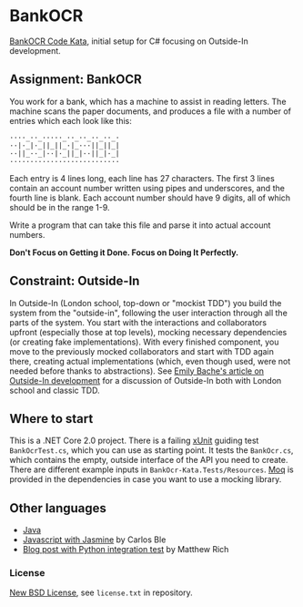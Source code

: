﻿# BankOCR #

[BankOCR Code Kata](http://codingdojo.org/kata/BankOCR/), initial setup
for C# focusing on Outside-In development.

## Assignment: BankOCR ##

You work for a bank, which has a machine to assist in reading letters.
The machine scans the paper documents, and produces a file with a
number of entries which each look like this:

    ····_··_·····_··_··_··_··_·
    ··|·_|·_||_||_·|_···||_||_|
    ··||_··_|··|·_||_|··||_|·_|
    ···························

Each entry is 4 lines long, each line has 27 characters. The first 3
lines contain an account number written using pipes and underscores,
and the fourth line is blank. Each account number should have 9 digits,
all of which should be in the range 1-9.

Write a program that can take this file and parse it into actual account numbers.

**Don't Focus on Getting it Done. Focus on Doing It Perfectly.**

## Constraint: Outside-In ##

In Outside-In (London school, top-down or "mockist TDD") you build the
system from the "outside-in", following the user interaction through
all the parts of the system. You start with the interactions and collaborators
upfront (especially those at top levels), mocking necessary dependencies (or creating
fake implementations). With every finished component, you move to the previously
mocked collaborators and start with TDD again there, creating
actual implementations (which, even though used, were not needed before
thanks to abstractions). See [Emily Bache's article on Outside-In development](http://coding-is-like-cooking.info/2013/04/outside-in-development-with-double-loop-tdd/)
for a discussion of Outside-In both with London school and classic TDD.

## Where to start ##

This is a .NET Core 2.0 project.
There is a failing [xUnit](https://xunit.github.io/) guiding test `BankOcrTest.cs`,
which you can use as starting point. It tests the `BankOcr.cs`,
which contains the empty, outside interface of the API you need to create.
There are different example inputs in `BankOcr-Kata.Tests/Resources`.
[Moq](https://github.com/Moq/moq) is provided in the dependencies in case 
you want to use a mocking library.

## Other languages ##
* [Java](https://bitbucket.org/pkofler/bankocr-kata-setup)
* [Javascript with Jasmine](https://bitbucket.org/carlosble/bankocr-kata) by Carlos Ble
* [Blog post with Python integration test](http://technivore.org/posts/2013/12/23/coding-kata-bank-ocr.html) by Matthew Rich

### License ###
[New BSD License](http://opensource.org/licenses/bsd-license.php), see `license.txt` in repository.
